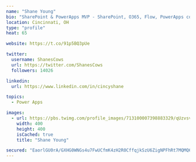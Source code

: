 ```yaml
---
name: "Shane Young"
bio: "SharePoint & PowerApps MVP - SharePoint, O365, Flow, PowerApps consulting? @PowerApps911 | Pure Snark? You found it."
location: Cincinnati, OH
type: "profile"
heat: 65

website: https://t.co/91p5BQ3pUe

twitter:
  username: ShanesCows
  url: https://twitter.com/ShanesCows
  followers: 14026

linkedin:
  url: https://www.linkedin.com/in/cincyshane

topics:
  - Power Apps

images:
  - url: https://pbs.twimg.com/profile_images/713100007398883329/qUzvsvQ3_400x400.jpg
    width: 400
    height: 400
    isCached: true
    title: "Shane Young"

secured: "EaorlGU0rA/GXHG0WNGs4u7FwUCfmK4zH2R0CffqjkSzU6ZigNPFhRt7MQMQ6yYlvOW230BJfcG1PpABORe0W1iGjVd2jePsVp6Uv5FJCIU/urERG6/5FUFlWS4A8jvJwwT+4hdMY6vSQIvPON3wfgA0nQG3sE3Bg4+40IbpK9R9+tYGj2fvUCAwFpa/VxyDwfhtkuGksvIcoVKmMB+yMOkhyde7fyuSf0xBC18snUuLxLytHrX5so+LHELnCbLII/9ZQCVUKlhot7fyM83hGk2yd4Q5n2Ox/3TCerDM5gubpkntwOw8iZUtjGLDKOy9d4oU1+1KKtVz0/JNop7JnWbSHx2XTjg7WkXvILL1mlVnhSyiK0BECV7SUtfiHv35V2P2pZJL9TkDv651PXSirWkuj7Pd5Gv5aW6IukqyHwA=;MrMymKsXhxeYYb02wN3AQA=="
---
```


